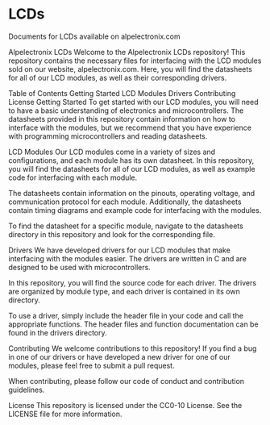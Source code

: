 # LCDs
Documents for LCDs available on alpelectronix.com

Alpelectronix LCDs
Welcome to the Alpelectronix LCDs repository! This repository contains the necessary files for interfacing with the LCD modules sold on our website, alpelectronix.com. Here, you will find the datasheets for all of our LCD modules, as well as their corresponding drivers.

Table of Contents
Getting Started
LCD Modules
Drivers
Contributing
License
Getting Started
To get started with our LCD modules, you will need to have a basic understanding of electronics and microcontrollers. The datasheets provided in this repository contain information on how to interface with the modules, but we recommend that you have experience with programming microcontrollers and reading datasheets.

LCD Modules
Our LCD modules come in a variety of sizes and configurations, and each module has its own datasheet. In this repository, you will find the datasheets for all of our LCD modules, as well as example code for interfacing with each module.

The datasheets contain information on the pinouts, operating voltage, and communication protocol for each module. Additionally, the datasheets contain timing diagrams and example code for interfacing with the modules.

To find the datasheet for a specific module, navigate to the datasheets directory in this repository and look for the corresponding file.

Drivers
We have developed drivers for our LCD modules that make interfacing with the modules easier. The drivers are written in C and are designed to be used with microcontrollers.

In this repository, you will find the source code for each driver. The drivers are organized by module type, and each driver is contained in its own directory.

To use a driver, simply include the header file in your code and call the appropriate functions. The header files and function documentation can be found in the drivers directory.

Contributing
We welcome contributions to this repository! If you find a bug in one of our drivers or have developed a new driver for one of our modules, please feel free to submit a pull request.

When contributing, please follow our code of conduct and contribution guidelines.

License
This repository is licensed under the CC0-10 License. See the LICENSE file for more information.
